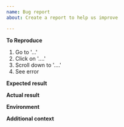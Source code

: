 ```yaml
---
name: Bug report
about: Create a report to help us improve

---
```


**To Reproduce**
1. Go to '...'
2. Click on '....'
3. Scroll down to '....'
4. See error

**Expected result**

**Actual result**

**Environment**

**Additional context**
